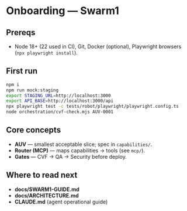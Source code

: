 # Onboarding — Swarm1

## Prereqs
- Node 18+ (22 used in CI), Git, Docker (optional), Playwright browsers (`npx playwright install`).

## First run
```bash
npm i
npm run mock:staging
export STAGING_URL=http://localhost:3000
export API_BASE=http://localhost:3000/api
npx playwright test -c tests/robot/playwright/playwright.config.ts
node orchestration/cvf-check.mjs AUV-0001
```

## Core concepts
- **AUV** — smallest acceptable slice; spec in `capabilities/`.
- **Router (MCP)** — maps capabilities → tools (see `mcp/`).
- **Gates** — CVF → QA → Security before deploy.

## Where to read next
- **docs/SWARM1-GUIDE.md**
- **docs/ARCHITECTURE.md**
- **CLAUDE.md** (agent operational guide)
